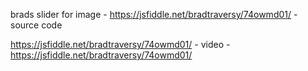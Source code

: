 brads slider for image - https://jsfiddle.net/bradtraversy/74owmd01/ - source code

https://jsfiddle.net/bradtraversy/74owmd01/ - video -https://jsfiddle.net/bradtraversy/74owmd01/